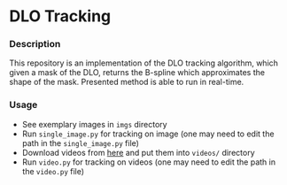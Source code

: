 # DLO Tracking
### Description
This repository is an implementation of the DLO tracking algorithm, which given a mask of the DLO,
returns the B-spline which approximates the shape of the mask.
Presented method is able to run in real-time.

### Usage
* See exemplary images in `imgs` directory
* Run `single_image.py` for tracking on image (one may need to edit the path in the `single_image.py` file)
* Download videos from [here](https://drive.google.com/drive/folders/1taSxE8XdUbhhhGJnhtnSJg1tgyOTRgRI?usp=sharing) and put them into `videos/` directory
* Run `video.py` for tracking on videos (one may need to edit the path in the `video.py` file)
